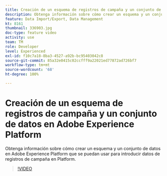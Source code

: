 ```yaml
---
title: Creación de un esquema de registros de campaña y un conjunto de datos en Adobe Experience Platform
description: Obtenga información sobre cómo crear un esquema y un conjunto de datos en Adobe Experience Platform que se puedan usar para introducir datos de registros de campaña en Platform.
feature: Data Import/Export, Data Management
kt: 8161
thumbnail: 336903.jpg
doc-type: feature video
activity: use
team: TM
role: Developer
level: Experienced
exl-id: f10c7a18-8ba3-4527-a92b-bc95403042c8
source-git-commit: 85a32e0415c02ccfff9a22021ed77872ad726bf7
workflow-type: tm+mt
source-wordcount: '68'
ht-degree: 100%

---
```


# Creación de un esquema de registros de campaña y un conjunto de datos en Adobe Experience Platform

Obtenga información sobre cómo crear un esquema y un conjunto de datos en Adobe Experience Platform que se puedan usar para introducir datos de registros de campaña en Platform.

>[!VIDEO](https://video.tv.adobe.com/v/336903?quality=12)
